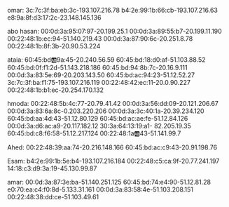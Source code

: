 omar: 
3c:7c:3f:ba:eb:3c-193.107.216.78
b4:2e:99:1b:66:cb-193.107.216.63
e8:9a:8f:d3:17:2c-23.148.145.136


abo hasan: 
00:0d:3a:95:07:97-20.199.25.1
00:0d:3a:89:55:b7-20.199.11.190
00:22:48:1b:ec:94-51.140.219.43
00:0d:3a:87:90:6c-20.251.8.78
00:22:48:1b:8f:3b-20.90.53.224

ataia: 
60:45:bd:ab:9a:45-20.240.56.59
60:45:bd:18:d0:af-51.103.88.52
60:45:bd:0f:f1:2d-51.143.218.186
60:45:bd:94:8b:7c-20.16.9.111
00:0d:3a:83:5e:69-20.203.143.50
60:45:bd:ac:94:23-51.12.52.27
3c:7c:3f:ba:f1:75-193.107.216.119
00:22:48:42:ec:11-20.0.90.227
00:22:48:1b:b1:ec-20.254.170.132

hmoda: 
00:22:48:5b:4c:77-20.79.41.42
00:0d:3a:56:dd:09-20.121.206.67
00:0d:3a:83:6a:8c-0.203.220.206 
00:0d:3a:3c:40:1a-20.39.234.120
60:45:bd:aa:4d:43-51.12.80.129
60:45:bd:ac:ae:fe-51.12.84.126
00:0d:3a:d6:ac:a9-20.117.182.12
30:3a:64:13:19:a1- 82.205.19.35
60:45:bd:c8:f6:58-51.12.217.124 
00:22:48:1a:ab:43-51.141.99.7



Ahed: 
00:22:48:39:aa:74-20.216.148.166
60:45:bd:ac:c9:43-20.91.198.76

Esam: 
b4:2e:99:1b:5e:b4-193.107.216.184
00:22:48:c5:ca:9f-20.77.241.197
14:18:c3:d9:3a:19-45.130.99.87

amar: 
00:0d:3a:87:3e:ba-51.140.251.125
60:45:bd:74:e4:90-51.12.81.28
e0:70:ea:c4:f0:8d-5.133.31.161
00:0d:3a:83:58:4e-51.103.208.151
00:22:48:38:dd:ce-51.103.49.61
